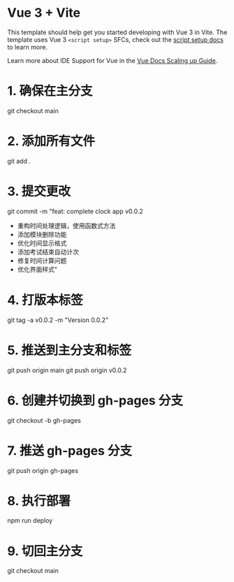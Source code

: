 # Vue 3 + Vite

This template should help get you started developing with Vue 3 in Vite. The template uses Vue 3 `<script setup>` SFCs, check out the [script setup docs](https://v3.vuejs.org/api/sfc-script-setup.html#sfc-script-setup) to learn more.

Learn more about IDE Support for Vue in the [Vue Docs Scaling up Guide](https://vuejs.org/guide/scaling-up/tooling.html#ide-support).

# 1. 确保在主分支
git checkout main

# 2. 添加所有文件
git add .

# 3. 提交更改
git commit -m "feat: complete clock app v0.0.2
- 重构时间处理逻辑，使用函数式方法
- 添加模块删除功能
- 优化时间显示格式
- 添加考试结束自动计次
- 修复时间计算问题
- 优化界面样式"

# 4. 打版本标签
git tag -a v0.0.2 -m "Version 0.0.2"

# 5. 推送到主分支和标签
git push origin main
git push origin v0.0.2

# 6. 创建并切换到 gh-pages 分支
git checkout -b gh-pages

# 7. 推送 gh-pages 分支
git push origin gh-pages

# 8. 执行部署
npm run deploy

# 9. 切回主分支
git checkout main
